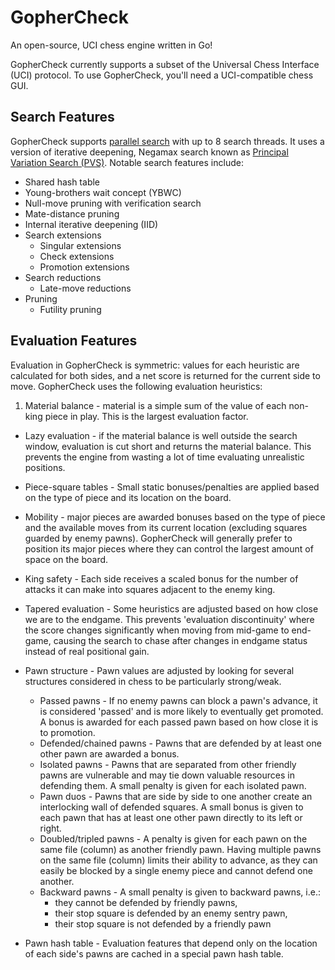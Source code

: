 # GopherCheck

An open-source, UCI chess engine written in Go!

GopherCheck currently supports a subset of the Universal Chess Interface (UCI) protocol. To use GopherCheck, you'll need a UCI-compatible chess GUI.

## Search Features

GopherCheck supports [parallel search](https://chessprogramming.wikispaces.com/Parallel+Search "Parallel Search") with up to 8 search threads. It uses a version of iterative deepening, Negamax search known as [Principal Variation Search (PVS)](https://chessprogramming.wikispaces.com/Principal+Variation+Search "Principal Variation Search"). Notable search features include:

- Shared hash table
- Young-brothers wait concept (YBWC)
- Null-move pruning with verification search
- Mate-distance pruning
- Internal iterative deepening (IID)
- Search extensions
  - Singular extensions
  - Check extensions
  - Promotion extensions
- Search reductions
  - Late-move reductions  
- Pruning
  - Futility pruning





## Evaluation Features

Evaluation in GopherCheck is symmetric: values for each heuristic are calculated for both sides, and a net score is returned for the current side to move.  GopherCheck uses the following evaluation heuristics:

1. Material balance - material is a simple sum of the value of each non-king piece in play. This is the largest evaluation factor.

- Lazy evaluation - if the material balance is well outside the search window, evaluation is cut short and returns the material balance. This prevents the engine from wasting a lot of time evaluating unrealistic positions.

- Piece-square tables - Small static bonuses/penalties are applied based on the type of piece and its location on the board.

- Mobility - major pieces are awarded bonuses based on the type of piece and the available moves from its current location (excluding squares guarded by enemy pawns).  GopherCheck will generally prefer to position its major pieces where they can control the largest amount of space on the board.

- King safety - Each side receives a scaled bonus for the number of attacks it can make into squares adjacent to the enemy king.

- Tapered evaluation - Some heuristics are adjusted based on how close we are to the endgame. This prevents 'evaluation discontinuity' where the score changes significantly when moving from mid-game to end-game, causing the search to chase after changes in endgame status instead of real positional gain.

- Pawn structure - Pawn values are adjusted by looking for several structures considered in chess to be particularly strong/weak.
    - Passed pawns - If no enemy pawns can block a pawn's advance, it is considered 'passed' and is more likely to eventually get promoted.  A bonus is awarded for each passed pawn based on how close it is to promotion.
    - Defended/chained pawns - Pawns that are defended by at least one other pawn are awarded a bonus.
    - Isolated pawns - Pawns that are separated from other friendly pawns are vulnerable and may tie down valuable resources in defending them. A small penalty is given for each isolated pawn.
    - Pawn duos - Pawns that are side by side to one another create an interlocking wall of defended squares. A small bonus is given to each pawn that has at least one other pawn directly to its left or right.
    - Doubled/tripled pawns - A penalty is given for each pawn on the same file (column) as another friendly pawn. Having multiple pawns on the same file (column) limits their ability to advance, as they can easily be blocked by a single enemy piece and cannot defend one another.
    - Backward pawns - A small penalty is given to backward pawns, i.e.:
      - they cannot be defended by friendly pawns,
      - their stop square is defended by an enemy sentry pawn,
      - their stop square is not defended by a friendly pawn

- Pawn hash table - Evaluation features that depend only on the location of each side's pawns are cached in a special pawn hash table.
